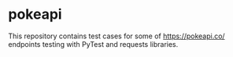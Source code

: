 # pokeapi

This repository contains test cases for some of https://pokeapi.co/ endpoints testing with PyTest and requests libraries.